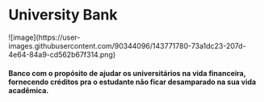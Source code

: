 <head>
  <meta charset="utf-8"/>
  <h1>University Bank</h1>
  ![image](https://user-images.githubusercontent.com/90344096/143771780-73a1dc23-207d-4e64-84a9-cd562b67f314.png)
  <h4>Banco com o propósito de ajudar os universitários na vida financeira, fornecendo créditos pra o estudante não ficar desamparado na sua vida acadêmica.</h2> 

</head>
 <body>

 </body>
</html>
